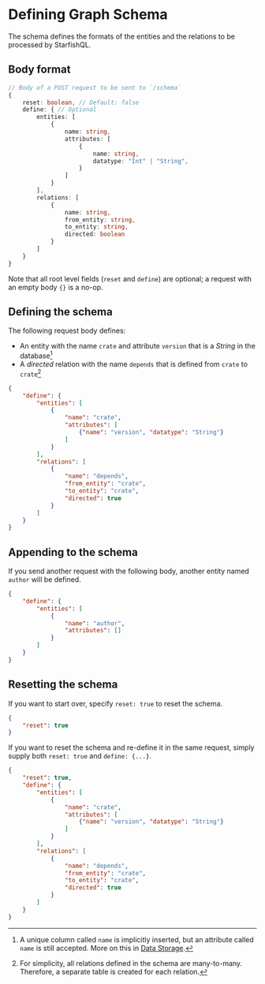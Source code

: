 # Defining Graph Schema

The schema defines the formats of the entities and the relations to be processed by StarfishQL.

## Body format

```typescript
// Body of a POST request to be sent to `/schema`
{
    reset: boolean, // Default: false
    define: { // Optional
        entities: [
            {
                name: string,
                attributes: [
                    {
                        name: string,
                        datatype: "Int" | "String",
                    }
                ]
            }
        ],
        relations: [
            {
                name: string,
                from_entity: string,
                to_entity: string,
                directed: boolean
            }
        ]
    }
}
```

Note that all root level fields (`reset` and `define`) are optional; a request with an empty body `{}` is a no-op.

## Defining the schema

The following request body defines:

- An entity with the name `crate` and attribute `version` that is a *String* in the database[^1]
- A *directed* relation with the name `depends` that is defined from `crate` to `crate`[^2]

```json
{
    "define": {
        "entities": [
            {
                "name": "crate",
                "attributes": [
                    {"name": "version", "datatype": "String"}
                ]
            }
        ],
        "relations": [
            {
                "name": "depends",
                "from_entity": "crate",
                "to_entity": "crate",
                "directed": true
            }
        ]
    }
}
```

## Appending to the schema

If you send another request with the following body, another entity named `author` will be defined.

```json
{
    "define": {
        "entities": [
            {
                "name": "author",
                "attributes": []
            }
        ]
    }
}
```

## Resetting the schema

If you want to start over, specify `reset: true` to reset the schema.

```json
{
    "reset": true
}
```

If you want to reset the schema and re-define it in the same request, simply supply both `reset: true` and `define: {...}`.

```json
{
    "reset": true,
    "define": {
        "entities": [
            {
                "name": "crate",
                "attributes": [
                    {"name": "version", "datatype": "String"}
                ]
            }
        ],
        "relations": [
            {
                "name": "depends",
                "from_entity": "crate",
                "to_entity": "crate",
                "directed": true
            }
        ]
    }
}
```

[^1]: A unique column called `name` is implicitly inserted, but an attribute called `name` is still accepted. More on this in [Data Storage](./data-storage#storage-of-entities).

[^2]: For simplicity, all relations defined in the schema are many-to-many. Therefore, a separate table is created for each relation.
